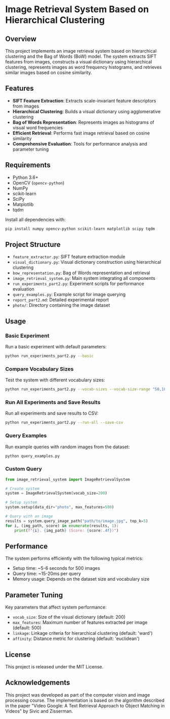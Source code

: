 # Image Retrieval System Based on Hierarchical Clustering

## Overview

This project implements an image retrieval system based on hierarchical clustering and the Bag of Words (BoW) model. The system extracts SIFT features from images, constructs a visual dictionary using hierarchical clustering, represents images as word frequency histograms, and retrieves similar images based on cosine similarity.

## Features

- **SIFT Feature Extraction**: Extracts scale-invariant feature descriptors from images
- **Hierarchical Clustering**: Builds a visual dictionary using agglomerative clustering
- **Bag of Words Representation**: Represents images as histograms of visual word frequencies
- **Efficient Retrieval**: Performs fast image retrieval based on cosine similarity
- **Comprehensive Evaluation**: Tools for performance analysis and parameter tuning

## Requirements

- Python 3.6+
- OpenCV (`opencv-python`)
- NumPy
- scikit-learn
- SciPy
- Matplotlib
- tqdm

Install all dependencies with:

```bash
pip install numpy opencv-python scikit-learn matplotlib scipy tqdm
```

## Project Structure

- `feature_extractor.py`: SIFT feature extraction module
- `visual_dictionary.py`: Visual dictionary construction using hierarchical clustering
- `bow_representation.py`: Bag of Words representation and retrieval
- `image_retrieval_system.py`: Main system integrating all components
- `run_experiments_part2.py`: Experiment scripts for performance evaluation
- `query_examples.py`: Example script for image querying
- `report_part2.md`: Detailed experimental report
- `photo/`: Directory containing the image dataset

## Usage

### Basic Experiment

Run a basic experiment with default parameters:

```bash
python run_experiments_part2.py --basic
```

### Compare Vocabulary Sizes

Test the system with different vocabulary sizes:

```bash
python run_experiments_part2.py --vocab-sizes --vocab-size-range "50,100,200,400"
```

### Run All Experiments and Save Results

Run all experiments and save results to CSV:

```bash
python run_experiments_part2.py --run-all --save-csv
```

### Query Examples

Run example queries with random images from the dataset:

```bash
python query_examples.py
```

### Custom Query

```python
from image_retrieval_system import ImageRetrievalSystem

# Create system
system = ImageRetrievalSystem(vocab_size=200)

# Setup system
system.setup(data_dir="photo", max_features=500)

# Query with an image
results = system.query_image_path("path/to/image.jpg", top_k=5)
for i, (img_path, score) in enumerate(results, 1):
    print(f"{i}. {img_path} (Score: {score:.4f})")
```

## Performance

The system performs efficiently with the following typical metrics:
- Setup time: ~5-6 seconds for 500 images
- Query time: ~15-20ms per query
- Memory usage: Depends on the dataset size and vocabulary size

## Parameter Tuning

Key parameters that affect system performance:
- `vocab_size`: Size of the visual dictionary (default: 200)
- `max_features`: Maximum number of features extracted per image (default: 500)
- `linkage`: Linkage criteria for hierarchical clustering (default: 'ward')
- `affinity`: Distance metric for clustering (default: 'euclidean')

## License

This project is released under the MIT License.

## Acknowledgements

This project was developed as part of the computer vision and image processing course. The implementation is based on the algorithm described in the paper "Video Google: A Text Retrieval Approach to Object Matching in Videos" by Sivic and Zisserman. 